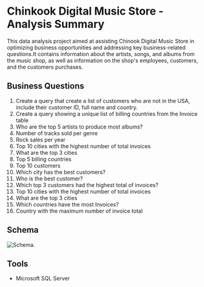 # Chinkook Digital Music Store - Analysis Summary

This data analysis project aimed at assisting Chinook Digital Music Store in optimizing business opportunities and addressing key business-related questions.It contains information about the artists, songs, and albums from the music shop, as well as information on the shop's employees, customers, and the customers purchases.

## Business Questions

1. Create a query that create a list of customers who are not in the USA, include their customer ID, full name and country.
2. Create a query showing a unique list of billing countries from the Invoice table
3. Who are the top 5 artists to produce most albums?
4. Number of tracks sold per genre
5. Rock sales per year
6. Top 10 cities with the highest number of total invoices
7. What are the top 3 cities
8. Top 5 billing countries
9. Top 10 customers
10. Which city has the best customers?
11. Who is the best customer?
12. Which top 3 customers had the highest total of invoices?
13. Top 10 cities with the highest number of total invoices
14. What are the top 3 cities
15. Which countries have the most Invoices?
16. Country with the maximum number of invoice total

## Schema

![Schema.]( https://camo.githubusercontent.com/c7be866232e89362d71cd9aaba6a87f098cde9fb98f3586169815b117dff24ec/687474703a2f2f6c68342e67677068742e636f6d2f5f6f4b6f367a4668644439382f53574650747966484a46492f4141414141414141414d632f4764726c7a65424e735a4d2f733830302f4368696e6f6f6b4461746162617365536368656d61312e312e706e67 "Chinook Schema.")

## Tools

- Microsoft SQL Server
